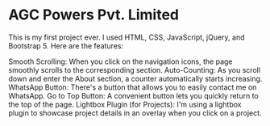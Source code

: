 # AGC Powers Pvt. Limited
This is my first project ever. I used HTML, CSS, JavaScript, jQuery, and Bootstrap 5. Here are the features:

Smooth Scrolling: When you click on the navigation icons, the page smoothly scrolls to the corresponding section.
Auto-Counting: As you scroll down and enter the About section, a counter automatically starts increasing.
WhatsApp Button: There's a button that allows you to easily contact me on WhatsApp.
Go to Top Button: A convenient button lets you quickly return to the top of the page.
Lightbox Plugin (for Projects): I'm using a lightbox plugin to showcase project details in an overlay when you click on a project.

